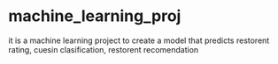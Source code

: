 # machine_learning_proj

it is a machine learning project to create a model that predicts restorent rating, cuesin clasification, restorent recomendation
